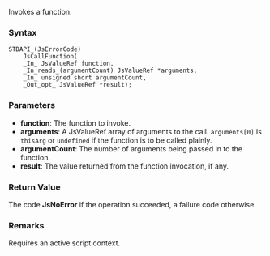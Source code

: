 Invokes a function. 
### Syntax 
```
STDAPI_(JsErrorCode)
    JsCallFunction(
    _In_ JsValueRef function,
    _In_reads_(argumentCount) JsValueRef *arguments,
    _In_ unsigned short argumentCount,
    _Out_opt_ JsValueRef *result);
```
### Parameters 
* __function__: The function to invoke.
* __arguments__: A JsValueRef array of arguments to the call. `arguments[0]` is `thisArg` or `undefined` if the function is to be called plainly.
* __argumentCount__: The number of arguments being passed in to the function.
* __result__: The value returned from the function invocation, if any.

### Return Value 
The code **JsNoError** if the operation succeeded, a failure code otherwise.

### Remarks 
Requires an active script context.